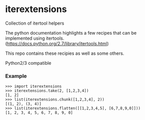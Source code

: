 # iterextensions
Collection of itertool helpers

The python documentation highlights a few recipes that can be implemented using itertools.
(https://docs.python.org/2.7/library/itertools.html)

This repo contains these recipies as well as some others.

Python2/3 compatible 

### Example
    >>> import iterextensions
    >>> iterextensions.take(2, [1,2,3,4])
    [1, 2]
    >>> list(iterextensions.chunk([1,2,3,4], 2))
    [(1, 2), (3, 4)]
    >>> list(iterextensions.flatten([[1,2,3,4,5], [6,7,8,9,0]]))
    [1, 2, 3, 4, 5, 6, 7, 8, 9, 0]
